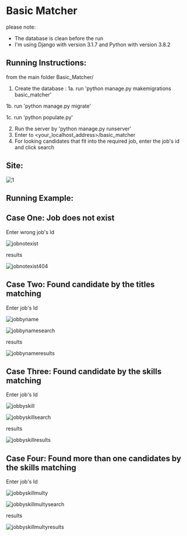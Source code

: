 # Basic Matcher

please note:
  - The database is clean before the run
  - I'm using Django with version 3.1.7 and Python with version 3.8.2


Running Instructions:
--------------------
from the main folder Basic_Matcher/
1. Create the database :
  1a. run 'python manage.py makemigrations basic_matcher'
  
  1b. run 'python manage.py migrate'
  
  1c. run 'python populate.py'
  
2. Run the server by 'python manage.py runserver' 
3. Enter to <your_localhost_address>/basic_matcher
4. For looking candidates that fit into the required job, enter the job's id and click search



Site:
--------------------

![1](https://user-images.githubusercontent.com/43497130/112990892-39ad7b00-916f-11eb-9790-5167b5074531.png)

Running Example:
--------------------

Case One: Job does not exist
-
Enter wrong job's Id

![jobnotexist](https://user-images.githubusercontent.com/43497130/112991017-5c3f9400-916f-11eb-8916-20958d7a1498.png)

results

![jobnotexist404](https://user-images.githubusercontent.com/43497130/112991044-62ce0b80-916f-11eb-8be6-36f78bf5d7b7.png)



Case Two: Found candidate by the titles matching
-
Enter job's Id

![jobbyname](https://user-images.githubusercontent.com/43497130/112991263-9741c780-916f-11eb-8811-9607fc009bff.png)

![jobbynamesearch](https://user-images.githubusercontent.com/43497130/112991272-99a42180-916f-11eb-8c22-208d6510a9f8.png)

results

![jobbynameresults](https://user-images.githubusercontent.com/43497130/112991286-9e68d580-916f-11eb-9321-da2b39d28b8f.png)



Case Three: Found candidate by the skills matching
-
Enter job's Id

![jobbyskill](https://user-images.githubusercontent.com/43497130/112991473-d243fb00-916f-11eb-8d37-a0489e65db98.png)

![jobbyskillsearch](https://user-images.githubusercontent.com/43497130/112991499-dbcd6300-916f-11eb-808f-85d762634650.png)

results

![jobbyskillresults](https://user-images.githubusercontent.com/43497130/112991516-e1c34400-916f-11eb-9489-a0bd107ff5bd.png)



Case Four: Found more than one candidates by the skills matching
-
Enter job's Id

![jobbyskillmulty](https://user-images.githubusercontent.com/43497130/112991542-e982e880-916f-11eb-86f1-cf4f27fa2d14.png)

![jobbyskillmultysearch](https://user-images.githubusercontent.com/43497130/112991574-f1428d00-916f-11eb-85ae-35c087aa8bab.png)

results

![jobbyskillmultyresults](https://user-images.githubusercontent.com/43497130/112992138-95c4cf00-9170-11eb-8bcf-95bcbd716c46.png)








